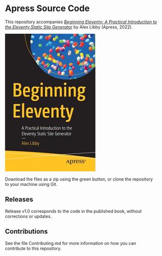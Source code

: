# Apress Source Code

This repository accompanies [*Beginning Eleventy: A Practical Introduction to the Eleventy Static Site Generator*](https://www.link.springer.com/book/10.1007/9781484283141) by Alex Libby (Apress, 2022).

[comment]: #cover
![Cover image](9781484283141.JPG)

Download the files as a zip using the green button, or clone the repository to your machine using Git.

## Releases

Release v1.0 corresponds to the code in the published book, without corrections or updates.

## Contributions

See the file Contributing.md for more information on how you can contribute to this repository.